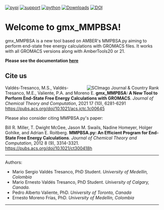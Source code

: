 [![pypi](https://img.shields.io/pypi/v/gmx-MMPBSA)](https://pypi.org/project/gmx-MMPBSA/)
[![support](https://img.shields.io/badge/support-JetBrains-brightgreen)](https://www.jetbrains.com/?from=gmx_MMPBSA)
[![python](https://img.shields.io/badge/python-v3.x-blue)]()
[![Downloads](https://pepy.tech/badge/gmx-mmpbsa)](https://pepy.tech/project/gmx-mmpbsa)
[![DOI](https://img.shields.io/badge/DOI-10.1021%2Facs.jctc.1c00645-blue)](https://pubs.acs.org/doi/10.1021/acs.jctc.1c00645)

# Welcome to gmx_MMPBSA!
gmx_MMPBSA is a new tool based on AMBER's MMPBSA.py aiming to perform end-state free energy calculations with GROMACS 
files. It works with all GROMACS versions along with AmberTools20 or 21.

**Please see the documentation [here](https://valdes-tresanco-ms.github.io/gmx_MMPBSA/getting-started/)**

## Cite us

<a href="https://www.scimagojr.com/journalsearch.php?q=5100155074&amp;tip=sid&amp;exact=no" title="SCImago Journal 
&amp; Country Rank"><img border="0" align="right" src="https://www.scimagojr.com/journal_img.php?id=5100155074" 
alt="SCImago Journal &amp; Country Rank"  /></a>

Valdés-Tresanco, M.S., Valdés-Tresanco, M.E., Valiente, P.A. and Moreno E. **gmx_MMPBSA: A New Tool to Perform 
End-State Free Energy Calculations with GROMACS**. _Journal of Chemical Theory and Computation_, 2021 17 (10), 6281-6291
https://pubs.acs.org/doi/10.1021/acs.jctc.1c00645

Please also consider citing MMPBSA.py's paper:

Bill R. Miller, T. Dwight McGee, Jason M. Swails, Nadine Homeyer, Holger Gohlke, and Adrian E. Roitberg. **MMPBSA.py: 
An Efficient Program for End-State Free Energy Calculations**. _Journal of Chemical Theory and Computation_, 2012 8 
(9), 3314-3321. https://pubs.acs.org/doi/10.1021/ct300418h

---------------------------------------

Authors:
- Mario Sergio Valdés Tresanco, PhD Student. _University of Medellin, Colombia_
- Mario Ernesto Valdés Tresanco, PhD Student. _University of Calgary, Canada._
- Pedro Alberto Valiente, PhD. _University of Toronto, Canada_
- Ernesto Moreno Frías, PhD. _University of Medellin, Colombia_

---------------------------------------
